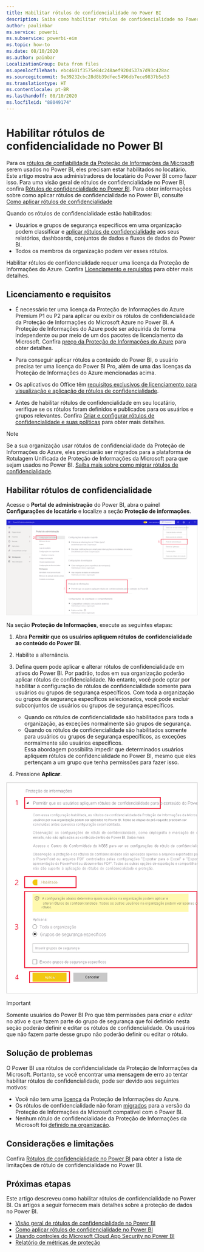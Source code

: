 ```yaml
---
title: Habilitar rótulos de confidencialidade no Power BI
description: Saiba como habilitar rótulos de confidencialidade no Power BI
author: paulinbar
ms.service: powerbi
ms.subservice: powerbi-eim
ms.topic: how-to
ms.date: 08/10/2020
ms.author: painbar
LocalizationGroup: Data from files
ms.openlocfilehash: ebc4601f3575e84c248aef9204537a7d93c428ac
ms.sourcegitcommit: 9e39232cbc28d8b39dfec5496db7ece9837b5e53
ms.translationtype: HT
ms.contentlocale: pt-BR
ms.lasthandoff: 08/10/2020
ms.locfileid: "88049174"
---
```

# <a name="enable-sensitivity-labels-in-power-bi"></a>Habilitar rótulos de confidencialidade no Power BI

Para os [rótulos de confiabilidade da Proteção de Informações da Microsoft](https://docs.microsoft.com/microsoft-365/compliance/sensitivity-labels) serem usados no Power BI, eles precisam estar habilitados no locatário. Este artigo mostra aos administradores de locatário do Power BI como fazer isso. Para uma visão geral de rótulos de confidencialidade no Power BI, confira [Rótulos de confidencialidade no Power BI](service-security-sensitivity-label-overview.md). Para obter informações sobre como aplicar rótulos de confidencialidade no Power BI, consulte [Como aplicar rótulos de confidencialidade](./service-security-apply-data-sensitivity-labels.md) 

Quando os rótulos de confidencialidade estão habilitados:

* Usuários e grupos de segurança específicos em uma organização podem classificar e [aplicar rótulos de confidencialidade](./service-security-apply-data-sensitivity-labels.md) aos seus relatórios, dashboards, conjuntos de dados e fluxos de dados do Power BI.
* Todos os membros da organização podem ver esses rótulos.

Habilitar rótulos de confidencialidade requer uma licença da Proteção de Informações do Azure. Confira [Licenciamento e requisitos](#licensing-and-requirements) para obter mais detalhes.

## <a name="licensing-and-requirements"></a>Licenciamento e requisitos

* É necessário ter uma licença da Proteção de Informações do Azure Premium P1 ou P2 para aplicar ou exibir os rótulos de confidencialidade da Proteção de Informações do Microsoft Azure no Power BI. A Proteção de Informações do Azure pode ser adquirida de forma independente ou por meio de um dos pacotes de licenciamento da Microsoft. Confira [preço da Proteção de Informações do Azure](https://azure.microsoft.com/pricing/details/information-protection/) para obter detalhes.

* Para conseguir aplicar rótulos a conteúdo do Power BI, o usuário precisa ter uma licença do Power BI Pro, além de uma das licenças da Proteção de Informações do Azure mencionadas acima.

* Os aplicativos do Office têm [requisitos exclusivos de licenciamento para visualização e aplicação de rótulos de confidencialidade]( https://docs.microsoft.com/microsoft-365/compliance/get-started-with-sensitivity-labels#subscription-and-licensing-requirements-for-sensitivity-labels ).

* Antes de habilitar rótulos de confidencialidade em seu locatário, verifique se os rótulos foram definidos e publicados para os usuários e grupos relevantes. Confira [Criar e configurar rótulos de confidencialidade e suas políticas](https://docs.microsoft.com/microsoft-365/compliance/create-sensitivity-labels?view=o365-worldwide) para obter mais detalhes.

>[!NOTE]
> Se a sua organização usar rótulos de confidencialidade da Proteção de Informações do Azure, eles precisarão ser migrados para a plataforma de Rotulagem Unificada de Proteção de Informações da Microsoft para que sejam usados no Power BI. [Saiba mais sobre como migrar rótulos de confidencialidade](https://docs.microsoft.com/azure/information-protection/configure-policy-migrate-labels).

## <a name="enable-sensitivity-labels"></a>Habilitar rótulos de confidencialidade

Acesse o **Portal de administração** do Power BI, abra o painel **Configurações de locatário** e localize a seção **Proteção de informações**.

![Encontrar a seção Proteção de Informações](media/service-security-enable-data-sensitivity-labels/enable-data-sensitivity-labels-01.png)

Na seção **Proteção de Informações**, execute as seguintes etapas:
1. Abra **Permitir que os usuários apliquem rótulos de confidencialidade ao conteúdo do Power BI**.
1. Habilite a alternância.
1. Defina quem pode aplicar e alterar rótulos de confidencialidade em ativos do Power BI. Por padrão, todos em sua organização poderão aplicar rótulos de confidencialidade. No entanto, você pode optar por habilitar a configuração de rótulos de confidencialidade somente para usuários ou grupos de segurança específicos. Com toda a organização ou grupos de segurança específicos selecionados, você pode excluir subconjuntos de usuários ou grupos de segurança específicos.
   
   * Quando os rótulos de confidencialidade são habilitados para toda a organização, as exceções normalmente são grupos de segurança.
   * Quando os rótulos de confidencialidade são habilitados somente para usuários ou grupos de segurança específicos, as exceções normalmente são usuários específicos.  
    Essa abordagem possibilita impedir que determinados usuários apliquem rótulos de confidencialidade no Power BI, mesmo que eles pertençam a um grupo que tenha permissões para fazer isso.

1. Pressione **Aplicar**.

![Habilitar rótulos de confidencialidade](media/service-security-enable-data-sensitivity-labels/enable-data-sensitivity-labels-02.png)

> [!IMPORTANT]
> Somente usuários do Power BI Pro que têm permissões para *criar* e *editar* no ativo e que fazem parte do grupo de segurança que foi definido nesta seção poderão definir e editar os rótulos de confidencialidade. Os usuários que não fazem parte desse grupo não poderão definir ou editar o rótulo.  

## <a name="troubleshooting"></a>Solução de problemas

O Power BI usa rótulos de confidencialidade da Proteção de Informações da Microsoft. Portanto, se você encontrar uma mensagem de erro ao tentar habilitar rótulos de confidencialidade, pode ser devido aos seguintes motivos:

* Você não tem uma [licença](#licensing-and-requirements) da Proteção de Informações do Azure.
* Os rótulos de confidencialidade não foram [migrados](#enable-sensitivity-labels) para a versão da Proteção de Informações da Microsoft compatível com o Power BI.
* Nenhum rótulo de confidencialidade da Proteção de Informações da Microsoft foi [definido na organização](#enable-sensitivity-labels).

## <a name="considerations-and-limitations"></a>Considerações e limitações

Confira [Rótulos de confidencialidade no Power BI](service-security-sensitivity-label-overview.md#limitations) para obter a lista de limitações de rótulo de confidencialidade no Power BI.

## <a name="next-steps"></a>Próximas etapas

Este artigo descreveu como habilitar rótulos de confidencialidade no Power BI. Os artigos a seguir fornecem mais detalhes sobre a proteção de dados no Power BI. 

* [Visão geral de rótulos de confidencialidade no Power BI](service-security-sensitivity-label-overview.md)
* [Como aplicar rótulos de confidencialidade no Power BI](../collaborate-share/service-security-apply-data-sensitivity-labels.md)
* [Usando controles do Microsoft Cloud App Security no Power BI](service-security-using-microsoft-cloud-app-security-controls.md)
* [Relatório de métricas de proteção](service-security-data-protection-metrics-report.md)